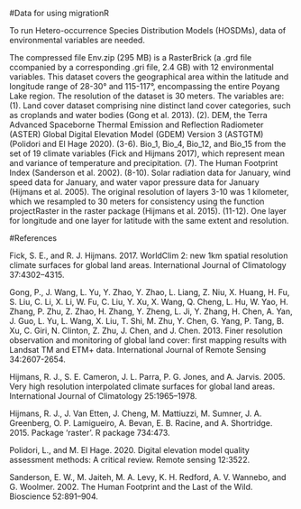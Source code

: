 #Data for using migrationR

To run Hetero-occurrence Species Distribution Models (HOSDMs), data of environmental variables are needed.

The compressed file Env.zip (295 MB) is a RasterBrick (a .grd file ccompanied by a corresponding .gri file, 2.4 GB) with 12 environmental variables. This dataset covers the geographical area within the latitude and longitude range of 28-30° and 115-117°, encompassing the entire Poyang Lake region. The resolution of the dataset is 30 meters. The variables are: (1). Land cover dataset comprising nine distinct land cover categories, such as croplands and water bodies (Gong et al. 2013). (2). DEM, the Terra Advanced Spaceborne Thermal Emission and Reflection Radiometer (ASTER) Global Digital Elevation Model (GDEM) Version 3 (ASTGTM) (Polidori and El Hage 2020). (3-6). Bio_1, Bio_4, Bio_12, and Bio_15 from the set of 19 climate variables (Fick and Hijmans 2017), which represent mean and variance of temperature and precipitation. (7). The Human Footprint Index (Sanderson et al. 2002). (8-10). Solar radiation data for January, wind speed data for January, and water vapor pressure data for January (Hijmans et al. 2005). The original resolution of layers 3-10 was 1 kilometer, which we resampled to 30 meters for consistency using the function projectRaster in the raster package (Hijmans et al. 2015). (11-12). One layer for longitude and one layer for latitude with the same extent and resolution.

#References

Fick, S. E., and R. J. Hijmans. 2017. WorldClim 2: new 1km spatial resolution climate surfaces for global land areas. International Journal of Climatology 37:4302–4315.

Gong, P., J. Wang, L. Yu, Y. Zhao, Y. Zhao, L. Liang, Z. Niu, X. Huang, H. Fu, S. Liu, C. Li, X. Li, W. Fu, C. Liu, Y. Xu, X. Wang, Q. Cheng, L. Hu, W. Yao, H. Zhang, P. Zhu, Z. Zhao, H. Zhang, Y. Zheng, L. Ji, Y. Zhang, H. Chen, A. Yan, J. Guo, L. Yu, L. Wang, X. Liu, T. Shi, M. Zhu, Y. Chen, G. Yang, P. Tang, B. Xu, C. Giri, N. Clinton, Z. Zhu, J. Chen, and J. Chen. 2013. Finer resolution observation and monitoring of global land cover: first mapping results with Landsat TM and ETM+ data. International Journal of Remote Sensing 34:2607-2654.

Hijmans, R. J., S. E. Cameron, J. L. Parra, P. G. Jones, and A. Jarvis. 2005. Very high resolution interpolated climate surfaces for global land areas. International Journal of Climatology 25:1965–1978.

Hijmans, R. J., J. Van Etten, J. Cheng, M. Mattiuzzi, M. Sumner, J. A. Greenberg, O. P. Lamigueiro, A. Bevan, E. B. Racine, and A. Shortridge. 2015. Package ‘raster’. R package 734:473.

Polidori, L., and M. El Hage. 2020. Digital elevation model quality assessment methods: A critical review. Remote sensing 12:3522.

Sanderson, E. W., M. Jaiteh, M. A. Levy, K. H. Redford, A. V. Wannebo, and G. Woolmer. 2002. The Human Footprint and the Last of the Wild. Bioscience 52:891–904.
